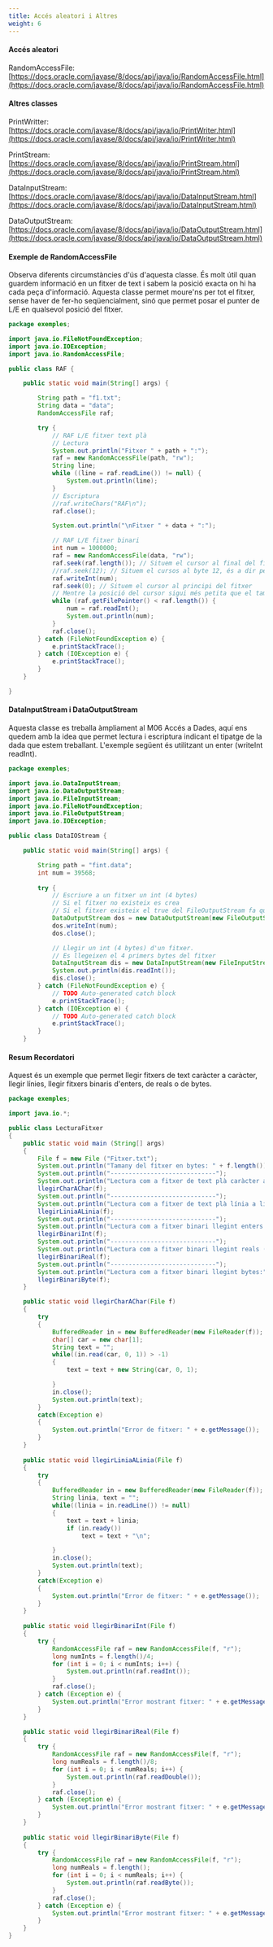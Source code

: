 ```yaml
---
title: Accés aleatori i Altres
weight: 6
---
```



#### Accés aleatori

RandomAccessFile: [https://docs.oracle.com/javase/8/docs/api/java/io/RandomAccessFile.html](https://docs.oracle.com/javase/8/docs/api/java/io/RandomAccessFile.html)


#### Altres classes

PrintWritter: [https://docs.oracle.com/javase/8/docs/api/java/io/PrintWriter.html](https://docs.oracle.com/javase/8/docs/api/java/io/PrintWriter.html)

PrintStream: [https://docs.oracle.com/javase/8/docs/api/java/io/PrintStream.html](https://docs.oracle.com/javase/8/docs/api/java/io/PrintStream.html)

DataInputStream: [https://docs.oracle.com/javase/8/docs/api/java/io/DataInputStream.html](https://docs.oracle.com/javase/8/docs/api/java/io/DataInputStream.html)

DataOutputStream: [https://docs.oracle.com/javase/8/docs/api/java/io/DataOutputStream.html](https://docs.oracle.com/javase/8/docs/api/java/io/DataOutputStream.html)

#### Exemple de RandomAccessFile

Observa diferents circumstàncies d'ús d'aquesta classe. És molt útil quan guardem informació en un fitxer de text i sabem la posició exacta on hi ha cada peça d'informació. Aquesta classe permet moure'ns per tot el fitxer, sense haver de fer-ho seqüencialment, sinó que permet posar el punter de L/E en qualsevol posició del fitxer.

``` java
package exemples;

import java.io.FileNotFoundException;
import java.io.IOException;
import java.io.RandomAccessFile;

public class RAF {

	public static void main(String[] args) {

		String path = "f1.txt";
		String data = "data";
		RandomAccessFile raf;

		try {
			// RAF L/E fitxer text plà
			// Lectura
			System.out.println("Fitxer " + path + ":");
			raf = new RandomAccessFile(path, "rw");		
			String line;
			while ((line = raf.readLine()) != null) {
				System.out.println(line);
			}
			// Escriptura
			//raf.writeChars("RAF\n");
			raf.close();

			System.out.println("\nFitxer " + data + ":");

			// RAF L/E fitxer binari
			int num = 1000000;
			raf = new RandomAccessFile(data, "rw");
			raf.seek(raf.length()); // Situem el cursor al final del fitxer
			//raf.seek(12); // Situem el cursos al byte 12, és a dir per sobreescriure el 4art int
			raf.writeInt(num);
			raf.seek(0); // Situem el cursor al principi del fitxer
			// Mentre la posició del cursor sigui més petita que el tamany del fitxer
			while (raf.getFilePointer() < raf.length()) {
				num = raf.readInt();
				System.out.println(num);
			}
			raf.close();
		} catch (FileNotFoundException e) {
			e.printStackTrace();
		} catch (IOException e) {
			e.printStackTrace();
		}
	}

}
```

#### DataInputStream i DataOutputStream

Aquesta classe es treballa àmpliament al M06 Accés a Dades, aquí ens quedem amb la idea que permet lectura i escriptura indicant el tipatge de la dada que estem treballant. L'exemple següent és utilitzant un enter (writeInt readInt).

``` java
package exemples;

import java.io.DataInputStream;
import java.io.DataOutputStream;
import java.io.FileInputStream;
import java.io.FileNotFoundException;
import java.io.FileOutputStream;
import java.io.IOException;

public class DataIOStream {

	public static void main(String[] args) {

		String path = "fint.data";
		int num = 39568;
		
		try {
			// Escriure a un fitxer un int (4 bytes)
			// Si el fitxer no existeix es crea
			// Si el fitxer existeix el true del FileOutputStream fa que el int s'afegeixi al final
			DataOutputStream dos = new DataOutputStream(new FileOutputStream(path, true));
			dos.writeInt(num);
			dos.close();

			// Llegir un int (4 bytes) d'un fitxer.
			// Es llegeixen el 4 primers bytes del fitxer
			DataInputStream dis = new DataInputStream(new FileInputStream(path));
			System.out.println(dis.readInt());
			dis.close();
		} catch (FileNotFoundException e) {
			// TODO Auto-generated catch block
			e.printStackTrace();
		} catch (IOException e) {
			// TODO Auto-generated catch block
			e.printStackTrace();
		}
	}

```

#### Resum Recordatori

Aquest és un exemple que permet llegir fitxers de text caràcter a caràcter, llegir línies, llegir fitxers binaris d'enters, de reals o de bytes.

```java
package exemples;

import java.io.*;

public class LecturaFitxer
{
	public static void main (String[] args)
	{
		File f = new File ("Fitxer.txt");
		System.out.println("Tamany del fitxer en bytes: " + f.length());
		System.out.println("-----------------------------");
		System.out.println("Lectura com a fitxer de text plà caràcter a caràcter:");
		llegirCharAChar(f);
		System.out.println("-----------------------------");
		System.out.println("Lectura com a fitxer de text plà línia a línia:");
		llegirLiniaALinia(f);
		System.out.println("-----------------------------");
		System.out.println("Lectura com a fitxer binari llegint enters (4 bytes):");
		llegirBinariInt(f);
		System.out.println("-----------------------------");
		System.out.println("Lectura com a fitxer binari llegint reals (8 bytes):");
		llegirBinariReal(f);
		System.out.println("-----------------------------");
		System.out.println("Lectura com a fitxer binari llegint bytes:");
		llegirBinariByte(f);
	}

	public static void llegirCharAChar(File f)
	{
		try
		{
			BufferedReader in = new BufferedReader(new FileReader(f));
			char[] car = new char[1];
			String text = "";
			while((in.read(car, 0, 1)) > -1)
			{
				text = text + new String(car, 0, 1);

			}
			in.close();
			System.out.println(text);
		}
		catch(Exception e)
		{
			System.out.println("Error de fitxer: " + e.getMessage());
		}
	}
	
	public static void llegirLiniaALinia(File f)
	{
		try
		{
			BufferedReader in = new BufferedReader(new FileReader(f));
			String linia, text = "";
			while((linia = in.readLine()) != null)
			{
				text = text + linia;
				if (in.ready())
					text = text + "\n";

			}
			in.close();
			System.out.println(text);
		}
		catch(Exception e)
		{
			System.out.println("Error de fitxer: " + e.getMessage());
		}
	}
	
	public static void llegirBinariInt(File f)
	{
		try {
			RandomAccessFile raf = new RandomAccessFile(f, "r");
			long numInts = f.length()/4;
			for (int i = 0; i < numInts; i++) {
				System.out.println(raf.readInt());
			}
			raf.close();
		} catch (Exception e) {
			System.out.println("Error mostrant fitxer: " + e.getMessage());
		}
	}

	public static void llegirBinariReal(File f)
	{
		try {
			RandomAccessFile raf = new RandomAccessFile(f, "r");
			long numReals = f.length()/8;
			for (int i = 0; i < numReals; i++) {
				System.out.println(raf.readDouble());
			}
			raf.close();
		} catch (Exception e) {
			System.out.println("Error mostrant fitxer: " + e.getMessage());
		}
	}
	
	public static void llegirBinariByte(File f)
	{
		try {
			RandomAccessFile raf = new RandomAccessFile(f, "r");
			long numReals = f.length();
			for (int i = 0; i < numReals; i++) {
				System.out.println(raf.readByte());
			}
			raf.close();
		} catch (Exception e) {
			System.out.println("Error mostrant fitxer: " + e.getMessage());
		}
	}
}
```